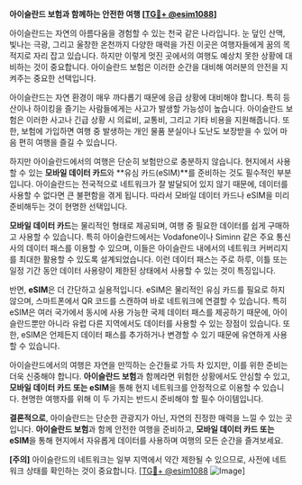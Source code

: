 **아이슬란드 보험과 함께하는 안전한 여행 [[TG💪+ @esim1088](https://t.me/s/esim1088)]**

아이슬란드는 자연의 아름다움을 경험할 수 있는 천국 같은 나라입니다. 눈 덮인 산맥, 빛나는 극광, 그리고 울창한 온천까지 다양한 매력을 가진 이곳은 여행자들에게 꿈의 목적지로 자리 잡고 있습니다. 하지만 이렇게 멋진 곳에서의 여행도 예상치 못한 상황에 대비하는 것이 중요합니다. 아이슬란드 보험은 이러한 순간을 대비해 여러분의 안전을 지켜주는 중요한 선택입니다.

아이슬란드는 자연 환경이 매우 까다롭기 때문에 응급 상황에 대비해야 합니다. 특히 등산이나 하이킹을 즐기는 사람들에게는 사고가 발생할 가능성이 높습니다. 아이슬란드 보험은 이러한 사고나 긴급 상황 시 의료비, 교통비, 그리고 기타 비용을 지원해줍니다. 또한, 보험에 가입하면 여행 중 발생하는 개인 물품 분실이나 도난도 보장받을 수 있어 마음 편히 여행을 즐길 수 있습니다.

하지만 아이슬란드에서의 여행은 단순히 보험만으로 충분하지 않습니다. 현지에서 사용할 수 있는 **모바일 데이터 카드**와 **유심 카드(eSIM)**를 준비하는 것도 필수적인 부분입니다. 아이슬란드는 전국적으로 네트워크가 잘 발달되어 있지 않기 때문에, 데이터를 사용할 수 없다면 큰 불편함을 겪게 됩니다. 따라서 모바일 데이터 카드나 eSIM을 미리 준비해두는 것이 현명한 선택입니다.

**모바일 데이터 카드**는 물리적인 형태로 제공되며, 여행 중 필요한 데이터를 쉽게 구매하고 사용할 수 있습니다. 특히 아이슬란드에서는 Vodafone이나 Siminn 같은 주요 통신사의 데이터 패스를 이용할 수 있으며, 이들은 아이슬란드 내에서의 네트워크 커버리지를 최대한 활용할 수 있도록 설계되었습니다. 이런 데이터 패스는 주로 하루, 이틀 또는 일정 기간 동안 데이터 사용량이 제한된 상태에서 사용할 수 있는 것이 특징입니다.

반면, **eSIM**은 더 간단하고 실용적입니다. eSIM은 물리적인 유심 카드를 필요로 하지 않으며, 스마트폰에서 QR 코드를 스캔하여 바로 네트워크에 연결할 수 있습니다. 특히 eSIM은 여러 국가에서 동시에 사용 가능한 국제 데이터 패스를 제공하기 때문에, 아이슬란드뿐만 아니라 유럽 다른 지역에서도 데이터를 사용할 수 있는 장점이 있습니다. 또한, eSIM은 언제든지 데이터 패스를 추가하거나 변경할 수 있기 때문에 유연하게 사용할 수 있습니다.

아이슬란드에서의 여행은 자연을 만끽하는 순간들로 가득 차 있지만, 이를 위한 준비는 더욱 신중해야 합니다. **아이슬란드 보험**과 함께라면 위험한 상황에서도 안심할 수 있고, **모바일 데이터 카드 또는 eSIM**을 통해 현지 네트워크를 안정적으로 이용할 수 있습니다. 현명한 여행자를 위해 이 두 가지는 반드시 준비해야 할 필수 아이템입니다.

**결론적으로**, 아이슬란드는 단순한 관광지가 아닌, 자연의 진정한 매력을 느낄 수 있는 곳입니다. **아이슬란드 보험**과 함께 안전한 여행을 준비하고, **모바일 데이터 카드 또는 eSIM**을 통해 현지에서 자유롭게 데이터를 사용하며 여행의 모든 순간을 즐겨보세요. 

**[주의]** 아이슬란드의 네트워크는 일부 지역에서 약간 제한될 수 있으므로, 사전에 네트워크 상태를 확인하는 것이 중요합니다. [[TG💪+ @esim1088](https://t.me/s/esim1088) ![Image](https://i.postimg.cc/Y0z9fWf4/image.png)]